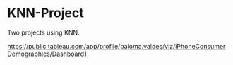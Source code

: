 # KNN-Project
Two projects using KNN.

https://public.tableau.com/app/profile/paloma.valdes/viz/iPhoneConsumerDemographics/Dashboard1